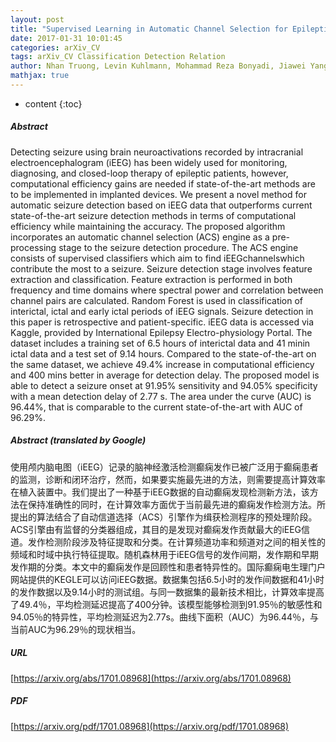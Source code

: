 ```yaml
---
layout: post
title: "Supervised Learning in Automatic Channel Selection for Epileptic Seizure Detection"
date: 2017-01-31 10:01:45
categories: arXiv_CV
tags: arXiv_CV Classification Detection Relation
author: Nhan Truong, Levin Kuhlmann, Mohammad Reza Bonyadi, Jiawei Yang, Andrew Faulks, Omid Kavehei
mathjax: true
---
```


* content
{:toc}

##### Abstract
Detecting seizure using brain neuroactivations recorded by intracranial electroencephalogram (iEEG) has been widely used for monitoring, diagnosing, and closed-loop therapy of epileptic patients, however, computational efficiency gains are needed if state-of-the-art methods are to be implemented in implanted devices. We present a novel method for automatic seizure detection based on iEEG data that outperforms current state-of-the-art seizure detection methods in terms of computational efficiency while maintaining the accuracy. The proposed algorithm incorporates an automatic channel selection (ACS) engine as a pre-processing stage to the seizure detection procedure. The ACS engine consists of supervised classifiers which aim to find iEEGchannelswhich contribute the most to a seizure. Seizure detection stage involves feature extraction and classification. Feature extraction is performed in both frequency and time domains where spectral power and correlation between channel pairs are calculated. Random Forest is used in classification of interictal, ictal and early ictal periods of iEEG signals. Seizure detection in this paper is retrospective and patient-specific. iEEG data is accessed via Kaggle, provided by International Epilepsy Electro-physiology Portal. The dataset includes a training set of 6.5 hours of interictal data and 41 minin ictal data and a test set of 9.14 hours. Compared to the state-of-the-art on the same dataset, we achieve 49.4% increase in computational efficiency and 400 mins better in average for detection delay. The proposed model is able to detect a seizure onset at 91.95% sensitivity and 94.05% specificity with a mean detection delay of 2.77 s. The area under the curve (AUC) is 96.44%, that is comparable to the current state-of-the-art with AUC of 96.29%.

##### Abstract (translated by Google)
使用颅内脑电图（iEEG）记录的脑神经激活检测癫痫发作已被广泛用于癫痫患者的监测，诊断和闭环治疗，然而，如果要实施最先进的方法，则需要提高计算效率在植入装置中。我们提出了一种基于iEEG数据的自动癫痫发现检测新方法，该方法在保持准确性的同时，在计算效率方面优于当前最先进的癫痫发作检测方法。所提出的算法结合了自动信道选择（ACS）引擎作为缉获检测程序的预处理阶段。 ACS引擎由有监督的分类器组成，其目的是发现对癫痫发作贡献最大的iEEG信道。发作检测阶段涉及特征提取和分类。在计算频道功率和频道对之间的相关性的频域和时域中执行特征提取。随机森林用于iEEG信号的发作间期，发作期和早期发作期的分类。本文中的癫痫发作是回顾性和患者特异性的。国际癫痫电生理门户网站提供的KEGLE可以访问iEEG数据。数据集包括6.5小时的发作间数据和41小时的发作数据以及9.14小时的测试组。与同一数据集的最新技术相比，计算效率提高了49.4％，平均检测延迟提高了400分钟。该模型能够检测到91.95％的敏感性和94.05％的特异性，平均检测延迟为2.77s。曲线下面积（AUC）为96.44％，与当前AUC为96.29％的现状相当。

##### URL
[https://arxiv.org/abs/1701.08968](https://arxiv.org/abs/1701.08968)

##### PDF
[https://arxiv.org/pdf/1701.08968](https://arxiv.org/pdf/1701.08968)

